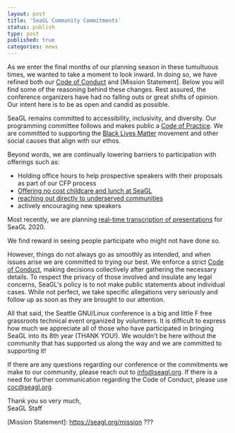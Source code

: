 ```yaml
---
layout: post
title: 'SeaGL Community Commitments'
status: publish
type: post
published: true
categories: news
---
```


As we enter the final months of our planning season in these tumultuous times, we wanted to take a moment to look inward. In doing so, we have refined both our [Code of Conduct] and [Mission Statement]. Below you will find some of the reasoning behind these changes. Rest assured, the conference organizers have had no falling outs or great shifts of opinion. Our intent here is to be as open and candid as possible.

SeaGL remains committed to accessibility, inclusivity, and diversity. Our programming committee follows and makes public a [Code of Practice]. We are committed to supporting the [Black Lives Matter] movement and other social causes that align with our ethos.

Beyond words, we are continually lowering barriers to participation with offerings such as:

* Holding office hours to help prospective speakers with their proposals as part of our CFP process
* [Offering no cost childcare and lunch at SeaGL](https://seagl.org/news/2018/10/04/Free_Childcare_Free_Lunch.html)
* [reaching out directly to underserved communities](???)
* actively encouraging new speakers 
 
Most recently, we are planning [real-time transcription of presentations](???) for SeaGL 2020.

We find reward in seeing people participate who might not have done so.

However, things do not always go as smoothly as intended, and when issues arise we are committed to trying our best. We enforce a strict [Code of Conduct], making decisions collectively after gathering the necessary details. To respect the privacy of those involved and insulate any legal concerns, SeaGL's policy is to not make public statements about individual cases. While not perfect, we take specific allegations very seriously and follow up as soon as they are brought to our attention.

All that said, the Seattle GNU/Linux conference is a big and little F free grassroots technical event organized by volunteers. It is difficult to express how much we appreciate all of those who have participated in bringing SeaGL into its 8th year (THANK YOU!). We wouldn't be here without the community that has supported us along the way and we are committed to supporting it!

If there are any questions regarding our conference or the commitments we make to our community, please reach out to info@seagl.org. If there is a need for further communication regarding the Code of Conduct, please use coc@seagl.org.


Thank you so very much,  
SeaGL Staff


[Black Lives Matter]: https://seagl.org/news/2020/06/12/black-lives-matter.html

[Code of Conduct]: https://seagl.org/code_of_conduct

[Code of Practice]: https://seagl.org/news/2020/07/13/code_of_practice.html

[Mission Statement]: https://seagl.org/mission ???
